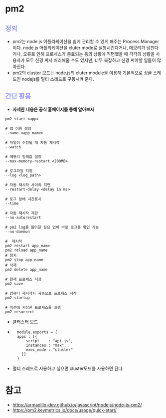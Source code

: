 
# pm2
## __<span style="color:#9999ff">정의</span>__
- pm2는 node.js 어플리케이션을 쉽게 관리할 수 있게 해주는 Process Manager이다. node.js 어플리케이션을 cluter mode로 실행시킨다거나, 메모리가 넘친다거나, 오류로 인해 프로세스가 종료되는 등의 상황에 직면했을 때 각각의 상황을 사용자가 모두 신경 써서 처리해줄 수도 있지만, 너무 복잡하고 신경 써야할 일들이 많아진다.
- pm2의 cluster 모드는 node.js의 cluter module을 이용해 기본적으로 싱글 스레드인 nodejs를 멀티 스레드로 구동시켜 준다.
## __<span style="color:#9999ff">간단 활용</span>__
- **자세한 내용은 공식 홈페이지를 통해 알아보자**
```
pm2 start <app>

# 앱 이름 설정
--name <app_name>

# 파일이 수정될 때 자동 재시작
--watch

# 메모리 임계값 설정
--max-memory-restart <200MB>

# 로그파일 지정
--log <log_path>

# 자동 재시작 사이의 지연
--restart-delay <delay in ms>

# 로그 앞에 시간표시
--time

# 자동 재시작 제한
--no-autorestart

# pm2 log를 들어갈 필요 없이 바로 로그를 확인 가능
--no-daemon

#  재시작
pm2 restart app_name 
pm2 reload app_name 
# 정지
pm2 stop app_name 
# 삭제
pm2 delete app_name 

# 현재 프로세스 저장
pm2 save

# 컴퓨터 재시작시 자동으로 프로세스 시작
pm2 startup

# 이전에 저장한 프로세스들 실행
pm2 resurrect

```
- 클러스터 모드
- ```
    module.exports = {
    apps : [{
        script    : "api.js",
        instances : "max",
        exec_mode : "cluster"
      }]
    }
    ```
- 멀티 스레드로 사용하고 싶으면 cluster모드를 사용하면 된다.

# 참고
- https://armadillo-dev.github.io/javascript/nodejs/node-js-pm2/
- https://pm2.keymetrics.io/docs/usage/quick-start/